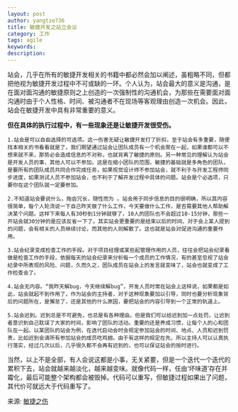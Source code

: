 ```yaml
---
layout: post
author: yangtze736
title: 敏捷开发之站立会议
category: 工作
tags: agile
keywords:
description:
---
```


站会，几乎在所有的敏捷开发相关的书籍中都必然会加以阐述，虽粗略不同，但都把他视为敏捷开发过程中不可或缺的一环。个人认为，站会最大的意义是沟通，是在面对面沟通的敏捷原则之上创造的一次强制性的沟通机会，为那些在需要面对面沟通时由于个人性格、时间、被沟通者不在现场等客观理由创造一次机会。因此，站会在敏捷开发中具有非常重要的意义。

**但在具体的执行过程中，有一些现象还是让敏捷开发很受伤。**

	1.站会是可以自由选择的可选项。这一伤害无疑让敏捷开发打了折扣，至于站会有多重要，随便找本相关的书看看就是了，我们期望通过站会让团队成员有一个机会聚在一起，如果谁都可以不想来就不来，那势必会造成信息的不对称，也就背离了敏捷的原则。另一种常见的理解认为站会是开发人员的事，其他人可以不参加。这是在缩小团队的范围，敏捷的基础就是多角色的团队，是要所有的团队成员共同合作完成任务，如果视觉设计师不参加站会，就不利于与开发工程师同步进度，如果测试人员不参加站会，也不利于了解开发过程中具体的问题。站会是个必选项，只要你在这个团队就一定要参加。

	2.不知道站会要说什么，拖沓冗长，随性而为 。站会用于同步信息的目的很明确，所以其内容很简单，每个人轮流说一下自己昨天做了什么工作，今天要做什么工作，是否需要其他人帮助解决某个问题。这样下来每人有30秒到1分钟就够了，10人的团队也不会超过10-15分钟，那些一开站会就30分钟的是应该反省一下了。其实站会更重要的是结束以后的时间，对于会上某人提到的问题，会有相关的人员继续讨论，而其他的人则解散了。这也就是站会对促进沟通的重要作用。

	3.站会纪录变成检查工作的手段。对于项目经理或某些起管理作用的人员，往往会把站会纪录看做是检查工作的手段，依据每天的站会纪录来分析每一个成员的工作情况，有的甚至忽视了站会纪录中所表现的风险、问题，久而久之，团队成员在站会上的发言就变味了，站会也就变成了工作检查会了。

	4.站会无内容。“我昨天解bug，今天继续解bug”，开发人员时常在站会上这样说，如果都是如此，站会就起不到作用了，作为站会的主持者，对于这种现象要加以引导，同时也要分析现象背后的问题所在，是懈怠了，还是其他的什么原因，要把站会的内容引导到一个正常的轨道上。

	5.站会迟到。迟到总是不可避免，也总是有各种理由。但是我们可以给迟到加一点处罚，让迟到者意识到自己耽误了大家的时间，影响了团队的活动。重要的还是养成习惯，让每个人的心和团队在一起。以某团队的站会为例，在迭代启动会时会规定参加站会的时间、地点、人员和迟到罚责，比如迟到会请所有参加站会的成员吃鸡翅。由于有这样的规定在先，所以主持人可以认真执行落实，经过几次以后，几乎很久都不会再有迟到的，也可以保证站会的按时进行。

当然，以上不是全部，有人会说这都是小事，无关紧要，但是一个迭代一个迭代的累积下去，站会就越来越淡化，越来越变味。就像代码一样，任由‘坏味道’存在并霉化，最后可能整个架构都会被毁掉。代码可以重写，但敏捷过程如果出了问题，其代价可就远大于代码重写了。

来源: [敏捷之伤](http://blog.csdn.net/caowenbin)
